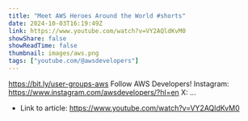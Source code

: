 ```yaml
---
title: "Meet AWS Heroes Around the World #shorts"
date: 2024-10-03T16:19:49Z
link: https://www.youtube.com/watch?v=VY2AQldKvM0
showShare: false
showReadTime: false
thumbnail: images/aws.png
tags: ["youtube.com/@awsdevelopers"]
---
```

https://bit.ly/user-groups-aws Follow AWS Developers! Instagram: https://www.instagram.com/awsdevelopers/?hl=en X: ...

- Link to article: https://www.youtube.com/watch?v=VY2AQldKvM0